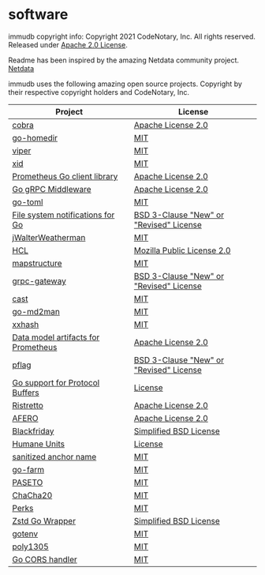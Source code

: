 # software

immudb copyright info:
 Copyright 2021 CodeNotary, Inc. All rights reserved.
 Released under [Apache 2.0 License](https://raw.githubusercontent.com/codenotary/immudb/master/LICENSE).

Readme has been inspired by the amazing Netdata community project.
[Netdata](https://github.com/netdata/netdata)


immudb uses the following amazing open source projects. Copyright by their respective copyright holders and CodeNotary, Inc.

| Project                                                      | License                                                      |
| ------------------------------------------------------------ | ------------------------------------------------------------ |
| [cobra](https://github.com/spf13/cobra)                      | [Apache License 2.0](https://github.com/spf13/cobra/blob/master/LICENSE.txt) |
| [go-homedir](https://github.com/mitchellh/go-homedir)        | [MIT](https://github.com/mitchellh/go-homedir/blob/master/LICENSE) |
| [viper](https://github.com/spf13/viper)                      | [MIT](https://github.com/spf13/viper/blob/master/LICENSE)    |
| [xid](https://github.com/rs/xid)                             | [MIT](https://github.com/rs/xid/blob/master/LICENSE)         |
| [Prometheus Go client library](https://github.com/prometheus/client_golang) | [Apache License 2.0](https://github.com/prometheus/client_golang/blob/master/LICENSE) |
| [Go gRPC Middleware](https://github.com/grpc-ecosystem/go-grpc-middleware) | [Apache License 2.0](https://github.com/grpc-ecosystem/go-grpc-middleware/blob/master/LICENSE) |
| [go-toml](https://github.com/pelletier/go-toml)              | [MIT](https://github.com/pelletier/go-toml/blob/master/LICENSE) |
| [File system notifications for Go](https://github.com/fsnotify/fsnotify) | [BSD 3-Clause "New" or "Revised" License](https://github.com/fsnotify/fsnotify/blob/master/LICENSE) |
| [jWalterWeatherman](https://github.com/spf13/jwalterweatherman) | [MIT](https://github.com/spf13/jwalterweatherman/blob/master/LICENSE) |
| [HCL](https://github.com/hashicorp/hcl)                      | [Mozilla Public License 2.0](https://github.com/hashicorp/hcl/blob/master/LICENSE) |
| [mapstructure](https://github.com/mitchellh/mapstructure)    | [MIT](https://github.com/mitchellh/mapstructure/blob/master/LICENSE) |
| [grpc-gateway](https://github.com/grpc-ecosystem/grpc-gateway) | [BSD 3-Clause "New" or "Revised" License](https://github.com/grpc-ecosystem/grpc-gateway/blob/master/LICENSE.txt) |
| [cast](https://github.com/spf13/cast)                        | [MIT](https://github.com/spf13/cast/blob/master/LICENSE)     |
| [go-md2man](https://github.com/cpuguy83/go-md2man)           | [MIT](https://github.com/cpuguy83/go-md2man/blob/master/LICENSE.md) |
| [xxhash](https://github.com/cespare/xxhash)                  | [MIT](https://github.com/cespare/xxhash/blob/master/LICENSE.txt) |
| [Data model artifacts for Prometheus](https://github.com/prometheus/client_model) | [Apache License 2.0](https://github.com/prometheus/client_model/blob/master/LICENSE) |
| [pflag](https://github.com/spf13/pflag)                      | [BSD 3-Clause "New" or "Revised" License](https://github.com/spf13/pflag/blob/master/LICENSE) |
| [Go support for Protocol Buffers](https://github.com/protocolbuffers/protobuf-go) | [License](https://github.com/protocolbuffers/protobuf-go/blob/master/LICENSE) |
| [Ristretto](https://github.com/dgraph-io/ristretto)          | [Apache License 2.0](https://github.com/dgraph-io/ristretto/blob/master/LICENSE) |
| [AFERO](https://github.com/spf13/afero)                      | [Apache License 2.0](https://github.com/spf13/afero/blob/master/LICENSE.txt) |
| [Blackfriday](https://github.com/russross/blackfriday)       | [Simplified BSD License](https://github.com/russross/blackfriday/blob/master/LICENSE.txt) |
| [Humane Units](https://github.com/dustin/go-humanize)        | [License](https://github.com/dustin/go-humanize/blob/master/LICENSE) |
| [sanitized anchor name](https://github.com/shurcooL/sanitized_anchor_name) | [MIT](https://github.com/shurcooL/sanitized_anchor_name/blob/master/LICENSE) |
| [go-farm](https://github.com/dgryski/go-farm)                | [MIT](https://github.com/dgryski/go-farm/blob/master/LICENSE) |
| [PASETO](https://github.com/o1egl/paseto)                    | [MIT](https://github.com/o1egl/paseto/blob/master/LICENSE)   |
| [ChaCha20](https://github.com/aead/chacha20)                 | [MIT](https://github.com/aead/chacha20/blob/master/LICENSE)  |
| [Perks](https://github.com/beorn7/perks)                     | [MIT](https://github.com/beorn7/perks/blob/master/LICENSE)   |
| [Zstd Go Wrapper](https://github.com/DataDog/zstd)           | [Simplified BSD License](https://github.com/DataDog/zstd/blob/1.x/LICENSE) |
| [gotenv](https://github.com/subosito/gotenv)                 | [MIT](https://github.com/subosito/gotenv/blob/master/LICENSE) |
| [poly1305](https://github.com/aead/poly1305)                 | [MIT](https://github.com/aead/poly1305/blob/master/LICENSE)  |
| [Go CORS handler](https://github.com/rs/cors)                | [MIT](https://github.com/rs/cors/blob/master/LICENSE)        |
